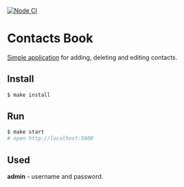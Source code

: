 [![Node CI](https://github.com/DrannikovVladimir/contacts-book/actions/workflows/nodejs.yml/badge.svg?branch=main)](https://github.com/DrannikovVladimir/contacts-book/actions/workflows/nodejs.yml)
   

# Contacts Book   

[Simple application](https://stormy-fjord-45497.herokuapp.com/) for adding, deleting and editing contacts.

## Install

```sh
$ make install
```

## Run

```sh
$ make start
# open http://localhost:5000
```
## Used   
   
**admin** - username and password.  
